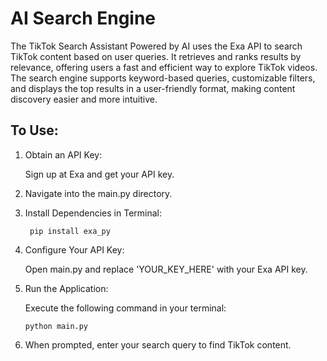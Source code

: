 # AI Search Engine

The TikTok Search Assistant Powered by AI uses the Exa API to search TikTok content based on user queries. It retrieves and ranks results by relevance, offering users a fast and efficient way to explore TikTok videos. The search engine supports keyword-based queries, customizable filters, and displays the top results in a user-friendly format, making content discovery easier and more intuitive.


## To Use:
1. Obtain an API Key:

    Sign up at Exa and get your API key.

2. Navigate into the main.py directory.

3. Install Dependencies in Terminal:

   ```  pip install exa_py ```

4. Configure Your API Key:

     Open main.py and replace 'YOUR_KEY_HERE' with your Exa API key.

5. Run the Application:

     Execute the following command in your terminal:
   
     ``` python main.py ```

6. When prompted, enter your search query to find TikTok content.

   
